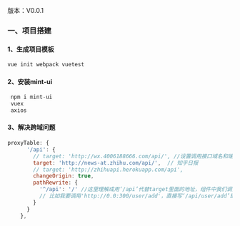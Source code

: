 版本：V0.0.1
### 一、项目搭建
#### 1、生成项目模板

```js
vue init webpack vuetest
```
#### 2、安装mint-ui
```js
 npm i mint-ui
 vuex
 axios
```

#### 3、解决跨域问题
```js
proxyTable: {
      '/api': {
        // target: 'http://wx.4006188666.com/api/', //设置调用接口域名和端口号别忘了加http
        target: 'http://news-at.zhihu.com/api/',  // 知乎日报
        // target: 'http://zhihuapi.herokuapp.com/api',
        changeOrigin: true,
        pathRewrite: {
          '^/api': '/' //这里理解成用‘/api’代替target里面的地址，组件中我们调接口时直接用api代替
          // 比如我要调用'http://0.0:300/user/add'，直接写‘/api/user/add’即可
        }
      }
    },
```
